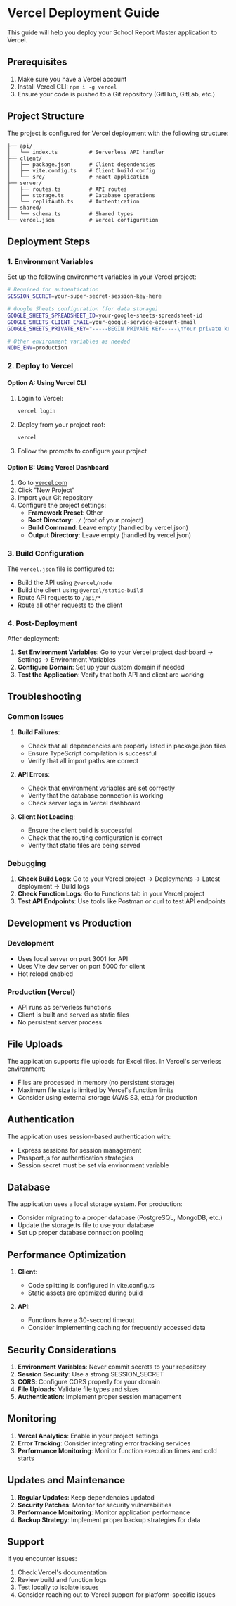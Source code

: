 # Vercel Deployment Guide

This guide will help you deploy your School Report Master application to Vercel.

## Prerequisites

1. Make sure you have a Vercel account
2. Install Vercel CLI: `npm i -g vercel`
3. Ensure your code is pushed to a Git repository (GitHub, GitLab, etc.)

## Project Structure

The project is configured for Vercel deployment with the following structure:

```
├── api/
│   └── index.ts          # Serverless API handler
├── client/
│   ├── package.json      # Client dependencies
│   ├── vite.config.ts    # Client build config
│   └── src/              # React application
├── server/
│   ├── routes.ts         # API routes
│   ├── storage.ts        # Database operations
│   └── replitAuth.ts     # Authentication
├── shared/
│   └── schema.ts         # Shared types
└── vercel.json           # Vercel configuration
```

## Deployment Steps

### 1. Environment Variables

Set up the following environment variables in your Vercel project:

```bash
# Required for authentication
SESSION_SECRET=your-super-secret-session-key-here

# Google Sheets configuration (for data storage)
GOOGLE_SHEETS_SPREADSHEET_ID=your-google-sheets-spreadsheet-id
GOOGLE_SHEETS_CLIENT_EMAIL=your-google-service-account-email
GOOGLE_SHEETS_PRIVATE_KEY="-----BEGIN PRIVATE KEY-----\nYour private key here\n-----END PRIVATE KEY-----"

# Other environment variables as needed
NODE_ENV=production
```

### 2. Deploy to Vercel

#### Option A: Using Vercel CLI

1. Login to Vercel:
   ```bash
   vercel login
   ```

2. Deploy from your project root:
   ```bash
   vercel
   ```

3. Follow the prompts to configure your project

#### Option B: Using Vercel Dashboard

1. Go to [vercel.com](https://vercel.com)
2. Click "New Project"
3. Import your Git repository
4. Configure the project settings:
   - **Framework Preset**: Other
   - **Root Directory**: `./` (root of your project)
   - **Build Command**: Leave empty (handled by vercel.json)
   - **Output Directory**: Leave empty (handled by vercel.json)

### 3. Build Configuration

The `vercel.json` file is configured to:

- Build the API using `@vercel/node`
- Build the client using `@vercel/static-build`
- Route API requests to `/api/*`
- Route all other requests to the client

### 4. Post-Deployment

After deployment:

1. **Set Environment Variables**: Go to your Vercel project dashboard → Settings → Environment Variables
2. **Configure Domain**: Set up your custom domain if needed
3. **Test the Application**: Verify that both API and client are working

## Troubleshooting

### Common Issues

1. **Build Failures**:
   - Check that all dependencies are properly listed in package.json files
   - Ensure TypeScript compilation is successful
   - Verify that all import paths are correct

2. **API Errors**:
   - Check that environment variables are set correctly
   - Verify that the database connection is working
   - Check server logs in Vercel dashboard

3. **Client Not Loading**:
   - Ensure the client build is successful
   - Check that the routing configuration is correct
   - Verify that static files are being served

### Debugging

1. **Check Build Logs**: Go to your Vercel project → Deployments → Latest deployment → Build logs
2. **Check Function Logs**: Go to Functions tab in your Vercel project
3. **Test API Endpoints**: Use tools like Postman or curl to test API endpoints

## Development vs Production

### Development
- Uses local server on port 3001 for API
- Uses Vite dev server on port 5000 for client
- Hot reload enabled

### Production (Vercel)
- API runs as serverless functions
- Client is built and served as static files
- No persistent server process

## File Uploads

The application supports file uploads for Excel files. In Vercel's serverless environment:

- Files are processed in memory (no persistent storage)
- Maximum file size is limited by Vercel's function limits
- Consider using external storage (AWS S3, etc.) for production

## Authentication

The application uses session-based authentication with:

- Express sessions for session management
- Passport.js for authentication strategies
- Session secret must be set via environment variable

## Database

The application uses a local storage system. For production:

- Consider migrating to a proper database (PostgreSQL, MongoDB, etc.)
- Update the storage.ts file to use your database
- Set up proper database connection pooling

## Performance Optimization

1. **Client**: 
   - Code splitting is configured in vite.config.ts
   - Static assets are optimized during build

2. **API**:
   - Functions have a 30-second timeout
   - Consider implementing caching for frequently accessed data

## Security Considerations

1. **Environment Variables**: Never commit secrets to your repository
2. **Session Security**: Use a strong SESSION_SECRET
3. **CORS**: Configure CORS properly for your domain
4. **File Uploads**: Validate file types and sizes
5. **Authentication**: Implement proper session management

## Monitoring

1. **Vercel Analytics**: Enable in your project settings
2. **Error Tracking**: Consider integrating error tracking services
3. **Performance Monitoring**: Monitor function execution times and cold starts

## Updates and Maintenance

1. **Regular Updates**: Keep dependencies updated
2. **Security Patches**: Monitor for security vulnerabilities
3. **Performance Monitoring**: Monitor application performance
4. **Backup Strategy**: Implement proper backup strategies for data

## Support

If you encounter issues:

1. Check Vercel's documentation
2. Review build and function logs
3. Test locally to isolate issues
4. Consider reaching out to Vercel support for platform-specific issues 